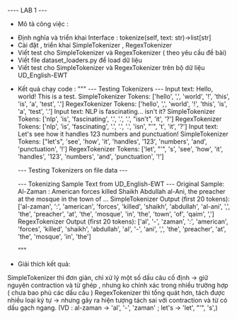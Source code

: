 ---- LAB 1 ---

- Mô tả công việc :

* Định nghĩa và triển khai Interface : tokenize(self, text: str)->list[str]
* Cài đặt , triển khai SimpleTokenizer , RegexTokenizer
* Viết test cho SimpleTokenizer và RegexTokenizer ( theo yêu cầu đề bài)
* Viết file dataset_loaders.py để load dữ liệu
* Viết test cho SimpleTokenizer và RegexTokenizer trên bộ dữ liệu UD_English-EWT

- Kết quả chạy code :
  """
  --- Testing Tokenizers ---
  Input text: Hello, world! This is a test.
  SimpleTokenizer Tokens: ['hello', ',', 'world', '!', 'this', 'is', 'a', 'test', '.']
  RegexTokenizer Tokens: ['hello', ',', 'world', '!', 'this', 'is', 'a', 'test', '.']
  Input text: NLP is fascinating... isn't it?
  SimpleTokenizer Tokens: ['nlp', 'is', 'fascinating', '.', '.', '.', "isn't", 'it', '?']
  RegexTokenizer Tokens: ['nlp', 'is', 'fascinating', '.', '.', '.', 'isn', "'", 't', 'it', '?']
  Input text: Let's see how it handles 123 numbers and punctuation!
  SimpleTokenizer Tokens: ["let's", 'see', 'how', 'it', 'handles', '123', 'numbers', 'and', 'punctuation', '!']
  RegexTokenizer Tokens: ['let', "'", 's', 'see', 'how', 'it', 'handles', '123', 'numbers', 'and', 'punctuation', '!']

  --- Testing Tokenizers on file data ---

  --- Tokenizing Sample Text from UD_English-EWT ---
  Original Sample: Al-Zaman : American forces killed Shaikh Abdullah al-Ani, the preacher at the
  mosque in the town of ...
  SimpleTokenizer Output (first 20 tokens): ['al-zaman', ':', 'american', 'forces', 'killed', 'shaikh', 'abdullah', 'al-ani', ',', 'the', 'preacher', 'at', 'the', 'mosque', 'in', 'the', 'town', 'of', 'qaim', ',']
  RegexTokenizer Output (first 20 tokens): ['al', '-', 'zaman', ':', 'american', 'forces', 'killed', 'shaikh', 'abdullah', 'al', '-', 'ani', ',', 'the', 'preacher', 'at', 'the', 'mosque', 'in', 'the']

  """

- Giải thích kết quả:

SimpleTokenizer thì đơn giản, chỉ xử lý một số dấu câu cố định → giữ nguyên contraction và từ ghép , nhưng ko chính xác trong nhiều trường hợp ( chưa bao phủ các dấu câu )
RegexTokenizer thì tổng quát hơn, tách được nhiều loại ký tự → nhưng gây ra hiện tượng tách sai với contraction và từ có dấu gạch ngang. (VD : al-zaman -> 'al', '-', 'zaman' ; let's -> 'let', "'", 's',)
